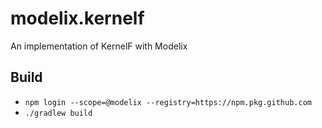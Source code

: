 # modelix.kernelf
An implementation of KernelF with Modelix

## Build

- `npm login --scope=@modelix --registry=https://npm.pkg.github.com`
- `./gradlew build`